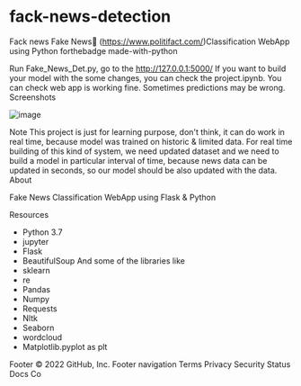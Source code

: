 # fack-news-detection
Fack news
Fake News📰 (https://www.politifact.com/)Classification WebApp using Python
forthebadge made-with-python






Run Fake_News_Det.py, go to the http://127.0.0.1:5000/
If you want to build your model with the some changes, you can check the project.ipynb.
You can check web app is working fine. Sometimes predictions may be wrong.
Screenshots

![image](https://user-images.githubusercontent.com/46403000/188486962-9c28dfbc-c1a0-46c1-a14b-ef86a8856db2.png)



Note
This project is just for learning purpose, don't think, it can do work in real time, because model was trained on historic & limited data.
For real time building of this kind of system, we need updated dataset and we need to build a model in particular interval of time, because news data can be updated in seconds, so our model should be also updated with the data.
About

Fake News Classification WebApp using Flask & Python

Resources
* Python 3.7
* jupyter
* Flask
* BeautifulSoup
And some of the libraries like 
* sklearn
* re
* Pandas
* Numpy 
* Requests
* Nltk
* Seaborn
* wordcloud
* Matplotlib.pyplot as plt


Footer
© 2022 GitHub, Inc.
Footer navigation
Terms
Privacy
Security
Status
Docs
Co
